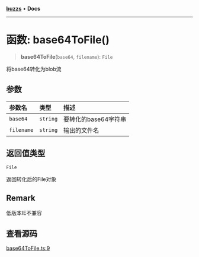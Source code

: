 [**buzzs**](../README.md) • **Docs**

***

# 函数: base64ToFile()

> **base64ToFile**(`base64`, `filename`): `File`

将base64转化为blob流

## 参数

| 参数名 | 类型 | 描述 |
| :------ | :------ | :------ |
| `base64` | `string` | 要转化的base64字符串 |
| `filename` | `string` | 输出的文件名 |

## 返回值类型

`File`

返回转化后的File对象

## Remark

低版本IE不兼容

## 查看源码

[base64ToFile.ts:9](https://github.com/Leexiaop/buzz/blob/1bf6be662b62c3cc29c31979dd4941f9cefb5af2/src/base64ToFile.ts#L9)
